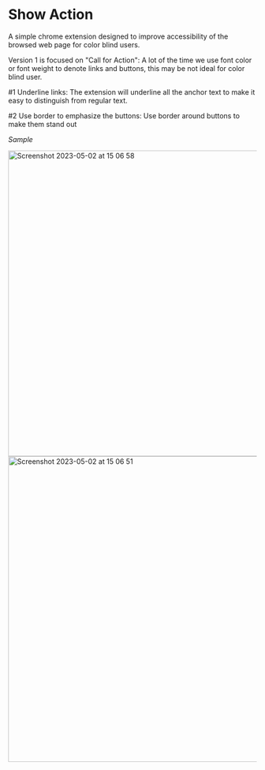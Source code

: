 # Show Action
A simple chrome extension designed to improve accessibility of the browsed web page for color blind users.

Version 1 is focused on "Call for Action": 
A lot of the time we use font color or font weight to denote links and buttons, this may be not ideal for color blind user.

#1 Underline links:
The extension will underline all the anchor text to make it easy to distinguish from regular text.

#2 Use border to emphasize the buttons:
Use border around buttons to make them stand out

*Sample*

<img width="620" alt="Screenshot 2023-05-02 at 15 06 58" src="https://user-images.githubusercontent.com/70462015/235591446-9cbef331-3b59-4ea4-a9b5-0eaf7e81dc56.png">

<img width="620" alt="Screenshot 2023-05-02 at 15 06 51" src="https://user-images.githubusercontent.com/70462015/235591915-b89effc0-3fc6-43af-8910-bede2412fbd0.png">
